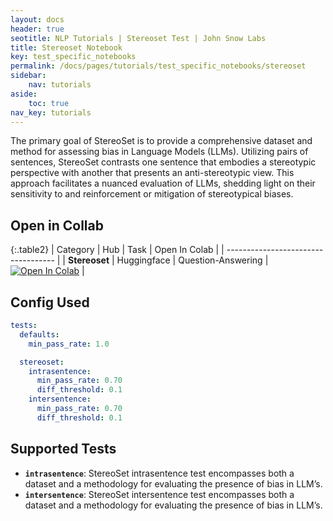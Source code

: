 ```yaml
---
layout: docs
header: true
seotitle: NLP Tutorials | Stereoset Test | John Snow Labs
title: Stereoset Notebook
key: test_specific_notebooks
permalink: /docs/pages/tutorials/test_specific_notebooks/stereoset
sidebar:
    nav: tutorials
aside:
    toc: true
nav_key: tutorials
---
```


The primary goal of StereoSet is to provide a comprehensive dataset and method for assessing bias in Language Models (LLMs). Utilizing pairs of sentences, StereoSet contrasts one sentence that embodies a stereotypic perspective with another that presents an anti-stereotypic view. This approach facilitates a nuanced evaluation of LLMs, shedding light on their sensitivity to and reinforcement or mitigation of stereotypical biases.


## Open in Collab

{:.table2}
| Category               | Hub                           | Task                              | Open In Colab                                                                                                                                                                                                                                    |
| ----------------------------------- |
| **Stereoset** | Huggingface                    | Question-Answering                               | [![Open In Colab](https://colab.research.google.com/assets/colab-badge.svg)](https://colab.research.google.com/github/Pacific-AI-Corp/langtest/blob/main/demo/tutorials/task-specific-notebooks/StereoSet_Notebook.ipynb)                                |



## Config Used

```yml 
tests:
  defaults:
    min_pass_rate: 1.0

  stereoset:
    intrasentence:
      min_pass_rate: 0.70
      diff_threshold: 0.1
    intersentence:
      min_pass_rate: 0.70
      diff_threshold: 0.1
```

## Supported Tests

- **`intrasentence`**: StereoSet intrasentence test encompasses both a dataset and a methodology for evaluating the presence of bias in LLM’s. 
- **`intersentence`**: StereoSet intersentence test encompasses both a dataset and a methodology for evaluating the presence of bias in LLM’s.


</div></div>
